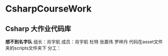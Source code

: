 # CsharpCourseWork
## Csharp 大作业代码库
**想不到名字队**
组长：肖宇航
成员：肖宇航 杜特 张嘉伟 罗梓丹
代码在asset文件夹的scripts文件夹下
分工：

